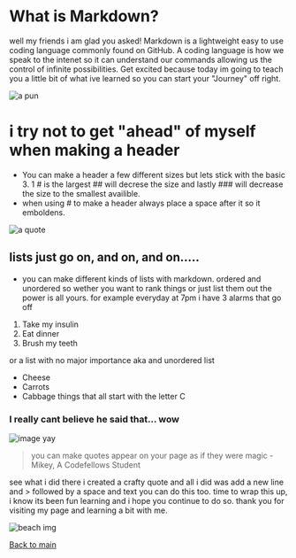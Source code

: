 # What is Markdown?

well my friends i am glad you asked! Markdown is a lightweight easy to use coding language commonly found on GitHub.
A coding language is how we speak to the intenet so it can understand our commands allowing us the control of infinite possibilities. 
Get excited because today im going to teach you a little bit of what ive learned so you can start your "Journey" off right.

![a pun](https://cdn-cloudfront.cfauthx.com/binaries/content/gallery/wf-en-us/poi/entertainment/shows/wf-dontstopbelievin-banner.jpg)

# i try not to get "ahead" of myself when making a header

+ You can make a header a few different sizes but lets stick with the basic 3. 
  1 # is the largest ## will decrese the size and lastly ### will decrease the size to the smallest availible.
+ when using # to make a header always place a space after it so it emboldens.

![ a quote](https://sammicox.files.wordpress.com/2015/04/count-of-monte-cristo-quote.jpg)

## lists just go on, and on, and on.....

* you can make different kinds of lists with markdown.
ordered and unordered so wether you want to rank things or just list them out the power is all yours. for example everyday at 7pm i have 3 alarms that go off
1. Take my insulin
2. Eat dinner
3. Brush my teeth
 
or a list with no major importance aka and unordered list 
 + Cheese 
 + Carrots
 + Cabbage
 things that all start with the letter C

### I really cant believe he said that... wow
![image yay](https://hips.hearstapps.com/hmg-prod.s3.amazonaws.com/images/beach-quotes-ocean-breeze-1560356034.png)
> you can make quotes appear on your page as if they were magic - Mikey, A Codefellows Student

see what i did there i created a crafty quote and all i did was add a new line and > followed by a space and text you can do this too.
time to wrap this up, i know its been fun learning and i hope you continue to do so. 
thank you for visiting my page and learning a bit with me. 

![beach img](https://www.sampleposts.com/wp-content/uploads/2020/04/Good-Bye-Quotes-For-Her-800x529.jpg)



[Back to main](README.md)
